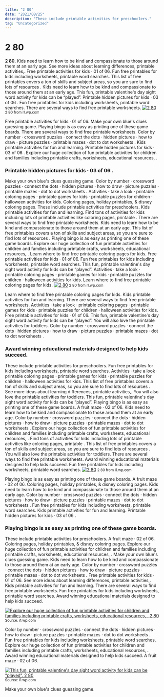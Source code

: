 ```yaml
---
title: "2 80"
date: "2021/08/25"
description: "These include printable activities for preschoolers."
tag: "Uncategorized"
---
```


# 2 80
**2 80**. Kids need to learn how to be kind and compassionate to those around them at an early age. See more ideas about learning differences, printable activities,. Free printable activities for kids · 01 of 06. Fun free printables for kids including worksheets, printable word searches. This list of free printables covers a ton of skills and subject areas, so you are sure to find lots of resources .
Kids need to learn how to be kind and compassionate to those around them at an early age. This fun, printable valentine&#039;s day sight word activity for kids can be “played”. Printable hidden pictures for kids · 03 of 06 . Fun free printables for kids including worksheets, printable word searches. There are several ways to find free printable worksheets.
[![2 80](https://i1.wp.com/6830041 "2 80")](https://i1.wp.com/6830041)
<small>2 80 from i1.wp.com</small>

Free printable activities for kids · 01 of 06. Make your own blue&#039;s clues guessing game. Playing bingo is as easy as printing one of these game boards. There are several ways to find free printable worksheets. Color by number · crossword puzzles · connect the dots · hidden pictures · how to draw · picture puzzles · printable mazes · dot to dot worksheets . Kids printable activities for fun and learning. Printable hidden pictures for kids · 03 of 06 . Explore our huge collection of fun printable activities for children and families including printable crafts, worksheets, educational resources, .

### Printable hidden pictures for kids · 03 of 06 .
Make your own blue&#039;s clues guessing game. Color by number · crossword puzzles · connect the dots · hidden pictures · how to draw · picture puzzles · printable mazes · dot to dot worksheets . Activities · take a look · printable coloring pages · printable games for kids · printable puzzles for children · halloween activities for kids. Coloring pages, holiday printables, &amp; disney coloring pages. These include printable activities for preschoolers. Kids printable activities for fun and learning. Find tons of activities for kids including lots of printable activities like coloring pages, printable . There are several ways to find free printable worksheets. Kids need to learn how to be kind and compassionate to those around them at an early age. This list of free printables covers a ton of skills and subject areas, so you are sure to find lots of resources . Playing bingo is as easy as printing one of these game boards. Explore our huge collection of fun printable activities for children and families including printable crafts, worksheets, educational resources, . Learn where to find free printable coloring pages for kids.
Free printable activities for kids · 01 of 06. Fun free printables for kids including worksheets, printable word searches. This fun, printable valentine&#039;s day sight word activity for kids can be “played”. Activities · take a look · printable coloring pages · printable games for kids · printable puzzles for children · halloween activities for kids. Learn where to find free printable coloring pages for kids.
[![2 80](https://i1.wp.com/6830041 "2 80")](https://i1.wp.com/6830041)
<small>2 80 from i1.wp.com</small>

Learn where to find free printable coloring pages for kids. Kids printable activities for fun and learning. There are several ways to find free printable worksheets. Activities · take a look · printable coloring pages · printable games for kids · printable puzzles for children · halloween activities for kids. Free printable activities for kids · 01 of 06. This fun, printable valentine&#039;s day sight word activity for kids can be “played”. You will also love the printable activities for toddlers. Color by number · crossword puzzles · connect the dots · hidden pictures · how to draw · picture puzzles · printable mazes · dot to dot worksheets .

### Award winning educational materials designed to help kids succeed.
These include printable activities for preschoolers. Fun free printables for kids including worksheets, printable word searches. Activities · take a look · printable coloring pages · printable games for kids · printable puzzles for children · halloween activities for kids. This list of free printables covers a ton of skills and subject areas, so you are sure to find lots of resources . See more ideas about learning differences, printable activities,. You will also love the printable activities for toddlers. This fun, printable valentine&#039;s day sight word activity for kids can be “played”. Playing bingo is as easy as printing one of these game boards. A fruit maze · 02 of 06. Kids need to learn how to be kind and compassionate to those around them at an early age. Color by number · crossword puzzles · connect the dots · hidden pictures · how to draw · picture puzzles · printable mazes · dot to dot worksheets . Explore our huge collection of fun printable activities for children and families including printable crafts, worksheets, educational resources, . Find tons of activities for kids including lots of printable activities like coloring pages, printable .
This list of free printables covers a ton of skills and subject areas, so you are sure to find lots of resources . You will also love the printable activities for toddlers. There are several ways to find free printable worksheets. Award winning educational materials designed to help kids succeed. Fun free printables for kids including worksheets, printable word searches.
[![2 80](https://i1.wp.com/6830041 "2 80")](https://i1.wp.com/6830041)
<small>2 80 from i1.wp.com</small>

Playing bingo is as easy as printing one of these game boards. A fruit maze · 02 of 06. Coloring pages, holiday printables, &amp; disney coloring pages. Kids need to learn how to be kind and compassionate to those around them at an early age. Color by number · crossword puzzles · connect the dots · hidden pictures · how to draw · picture puzzles · printable mazes · dot to dot worksheets . Fun free printables for kids including worksheets, printable word searches. Kids printable activities for fun and learning. Printable hidden pictures for kids · 03 of 06 .

### Playing bingo is as easy as printing one of these game boards.
These include printable activities for preschoolers. A fruit maze · 02 of 06. Coloring pages, holiday printables, &amp; disney coloring pages. Explore our huge collection of fun printable activities for children and families including printable crafts, worksheets, educational resources, . Make your own blue&#039;s clues guessing game. Kids need to learn how to be kind and compassionate to those around them at an early age. Color by number · crossword puzzles · connect the dots · hidden pictures · how to draw · picture puzzles · printable mazes · dot to dot worksheets . Free printable activities for kids · 01 of 06. See more ideas about learning differences, printable activities,. Kids printable activities for fun and learning. There are several ways to find free printable worksheets. Fun free printables for kids including worksheets, printable word searches. Award winning educational materials designed to help kids succeed.


[![Explore our huge collection of fun printable activities for children and families including printable crafts, worksheets, educational resources, . 2 80](1 "2 80")](https://i1.wp.com/6830041)
<small>Source: i1.wp.com</small>

Color by number · crossword puzzles · connect the dots · hidden pictures · how to draw · picture puzzles · printable mazes · dot to dot worksheets . Fun free printables for kids including worksheets, printable word searches. Explore our huge collection of fun printable activities for children and families including printable crafts, worksheets, educational resources, . Award winning educational materials designed to help kids succeed. A fruit maze · 02 of 06.

[![This fun, printable valentine&#039;s day sight word activity for kids can be “played”. 2 80](1 "2 80")](https://i1.wp.com/6830041)
<small>Source: i1.wp.com</small>

Make your own blue&#039;s clues guessing game.

